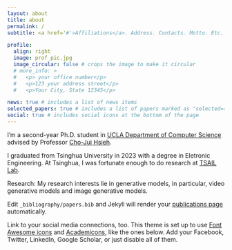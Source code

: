 ```yaml
---
layout: about
title: about
permalink: /
subtitle: <a href='#'>Affiliations</a>. Address. Contacts. Motto. Etc.

profile:
  align: right
  image: prof_pic.jpg
  image_circular: false # crops the image to make it circular
  # more_info: >
  #   <p> your office number</p>
  #   <p>123 your address street</p>
  #   <p>Your City, State 12345</p>

news: true # includes a list of news items
selected_papers: true # includes a list of papers marked as "selected={true}"
social: true # includes social icons at the bottom of the page
---
```


  I’m a second-year Ph.D. student in [UCLA Department of Computer Science](https://www.cs.ucla.edu/) advised by Professor [Cho-Jui Hsieh](https://web.cs.ucla.edu/~chohsieh/).

  I graduated from Tsinghua University in 2023 with a degree in Eletronic Engineering. At Tsinghua,  I was fortunate enough to do research at [TSAIL Lab](https://ml.cs.tsinghua.edu.cn/).

  Research: My research interests lie in generative models, in particular, video generative models and image generative models. 


Edit `_bibliography/papers.bib` and Jekyll will render your [publications page](/al-folio/publications/) automatically.

Link to your social media connections, too. This theme is set up to use [Font Awesome icons](https://fontawesome.com/) and [Academicons](https://jpswalsh.github.io/academicons/), like the ones below. Add your Facebook, Twitter, LinkedIn, Google Scholar, or just disable all of them.
